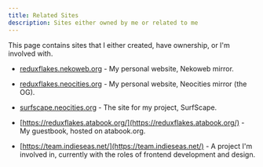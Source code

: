 ```yaml
---
title: Related Sites
description: Sites either owned by me or related to me
---
```


This page contains sites that I either created, have ownership, or I'm involved with.

- [reduxflakes.nekoweb.org](https://reduxflakes.nekoweb.org) - My personal website, Nekoweb mirror.

- [reduxflakes.neocities.org](https://reduxflakes.neocities.org) - My personal website, Neocities mirror (the OG).

- [surfscape.neocities.org](https://surfscape.neocities.org) - The site for my project, SurfScape.

- [https://reduxflakes.atabook.org/](https://reduxflakes.atabook.org/) - My guestbook, hosted on atabook.org.

- [https://team.indieseas.net/](https://team.indieseas.net/) - A project I'm involved in, currently with the roles of frontend development and design.





